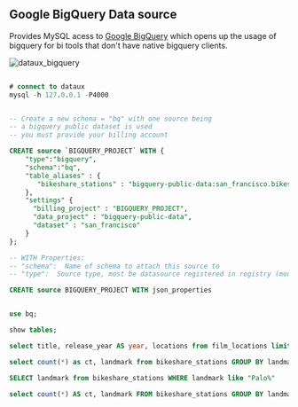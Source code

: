 
Google BigQuery Data source
--------------------------------------

Provides MySQL acess to [Google BigQuery](https://cloud.google.com/bigquery/)
which opens up the usage of bigquery for bi tools that don't have native
bigquery clients.


![dataux_bigquery](https://cloud.githubusercontent.com/assets/7269/26564686/1d82180e-4499-11e7-90f5-57ee7f87310a.png)


```sql

# connect to dataux
mysql -h 127.0.0.1 -P4000


-- Create a new schema = "bq" with one source being
-- a bigquery public dataset is used
-- you must provide your billing account

CREATE source `BIGQUERY_PROJECT` WITH {
    "type":"bigquery",
    "schema":"bq",
    "table_aliases" : {
       "bikeshare_stations" : "bigquery-public-data:san_francisco.bikeshare_stations"
    },
    "settings" {
      "billing_project" : "BIGQUERY_PROJECT",
      "data_project" : "bigquery-public-data",
      "dataset" : "san_francisco"
    }
};

-- WITH Properties:
-- "schema":  Name of schema to attach this source to
-- "type":  Source type, most be datasource registered in registry (mongo, bigtable, etc)

CREATE source BIGQUERY_PROJECT WITH json_properties


use bq;

show tables;

select title, release_year AS year, locations from film_locations limit 10;

select count(*) as ct, landmark from bikeshare_stations GROUP BY landmark;

SELECT landmark from bikeshare_stations WHERE landmark like "Palo%"

select count(*) AS ct, landmark FROM bikeshare_stations GROUP BY landmark ORDER BY ct DESC LIMIT 1;


```


